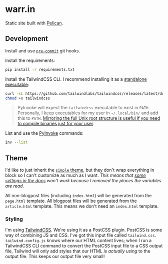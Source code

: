 # warr.in

Static site built with [Pelican](https://getpelican.com/).

## Development

Install and use [`pre-commit`](https://pre-commit.com/) git hooks.

Install the requirements:

```bash
pip install -r requirements.txt
```

Install the TailwindCSS CLI. I recommend installing it as a [standalone executable](https://tailwindcss.com/blog/standalone-cli):

```bash
curl -sL https://github.com/tailwindlabs/tailwindcss/releases/latest/download/tailwindcss-macos-x64 -o tailwindcss
chmod +x tailwindcss
```

> PyInvoke will expect the `tailwindcss` executable to exist in `PATH`. Personally,
> I keep executables for my user in `~/.local/bin/` and add this to `PATH`. [Mirroring
> the full Unix root structure is useful if you need to compile binaries just for
> your user](https://unix.stackexchange.com/a/36874).

List and use the [PyInvoke](https://www.pyinvoke.org/index.html) commands:

```bash
inv --list
```

## Theme

I'd like to just inherit the [`simple` theme](https://github.com/getpelican/pelican/tree/master/pelican/themes/simple),
but they don't wrap everything in block so I can't customize as much as I want.
_This means that [some settings in the docs](https://docs.getpelican.com/en/latest/settings.html)
won't work because I removed the places the variables are read._

All non-blogpost files (including `index.html`) will be generated from the
`page.html` template. All blogpost files will be generated from the `article.html`
template. This means we don't need an `index.html` template.

### Styling

I'm using [TailwindCSS](https://tailwindcss.com/). We're using it as a PostCSS plugin.
PostCSS is some way of combining JS and CSS. I've got this input file called
`tailwind.css`.
`tailwind.config.js` knows where our HTML content lives; when I run a TailwindCSS
CLI command to convert the PostCSS input file to a CSS output file, Tailwind will
only add styles that our HTML _is actually using_ to the output file. This keeps
our output file very small!
